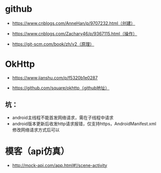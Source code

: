 # github

- https://www.cnblogs.com/AnneHan/p/9707232.html（创建）

- https://www.cnblogs.com/Zachary46/p/9367115.html（操作）

- https://git-scm.com/book/zh/v2（原理）

# OkHttp

- https://www.jianshu.com/p/f5320b1e0287

- https://github.com/square/okhttp（github地址）

## 坑：

- android主线程不能首发网络请求，需在子线程中请求
- android版本更新后收发http请求报错，仅支持https，AndroidManifest.xml修改网络请求方式后可以



# 模客（api仿真）

- http://mock-api.com/app.html#!/scene-activity
